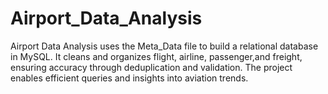 # Airport_Data_Analysis
Airport Data Analysis uses the Meta_Data file to build a relational database in MySQL. It cleans and organizes flight, airline, passenger,and freight, ensuring accuracy through deduplication and validation. The project enables efficient queries and insights into aviation trends.
